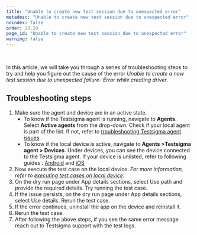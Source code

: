 ```yaml
---
title: "Unable to create new test session due to unexpected error"
metadesc: "Unable to create new test session due to unexpected error"
noindex: false
order: 23.20
page_id: "Unable to create new test session due to unexpected error"
warning: false
---
```

<head>
<style>
ul.disc {
  list-style-type: disc;
}
ul.circle {
  list-style-type: circle;
}
</style>
</head>

<br><p>In this article, we will take you through a series of troubleshooting steps to try and help you figure out the cause of the error <em>Unable to create a new test session due to unexpected failure- Error while creating driver</em>.</p>

<h2><strong>Troubleshooting steps</strong></h2>
<ol>
<li>Make sure the agent and device are in an active state.
<ul class="disc">
<li>To know if the Testsigma agent is running, navigate to <strong>Agents</strong>. Select <strong>Active agents</strong> from the drop-down. Check if your local agent is part of the list. If not, refer to <a href="https://testsigma.com/docs/agent/troubleshooting/setup-issues/">troubleshooting Testsigma agent issues</a>.</li>
<li>To know if the local device is active, navigate to <strong>Agents >Testsigma agent > Devices</strong>. Under devices, you can see the device connected to the Testsigma agent. If your device is unlisted, refer to following guides : <a href="https://testsigma.com/docs/agent/connect-android-local-devices/" >Android</a> and <a href="https://testsigma.com/docs/agent/connect-ios-local-devices/" >iOS</a></li>
</ul>
</li>
<li>Now execute the test case on the local device. <em>For more information, refer to <a href="https://testsigma.com/docs/runs/test-plans-on-local-devices/">executing test cases on local device</a></em>.</li>
<li>On the dry run page under App details sections, select Use path and provide the required details. Try running the test case.</li>
<li>If the issue persists, on the dry run page under App details sections, select Use details. Rerun the test case.</li>
<li>If the error continues, uninstall the app on the device and reinstall it.</li> 
<li>Rerun the test case.</li>
<li>After following the above steps, if you see the same error message reach out to Testsigma support with the test logs.</li>
</ol>
